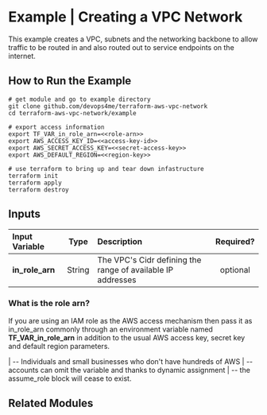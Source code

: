 
# Example | Creating a VPC Network

This example creates a VPC, subnets and the networking backbone to allow traffic to be routed in and also routed out to service endpoints on the internet.

## How to Run the Example

```
# get module and go to example directory
git clone github.com/devops4me/terraform-aws-vpc-network
cd terraform-aws-vpc-network/example

# export access information
export TF_VAR_in_role_arn=<<role-arn>>
export AWS_ACCESS_KEY_ID=<<access-key-id>>
export AWS_SECRET_ACCESS_KEY=<<secret-access-key>>
export AWS_DEFAULT_REGION=<<region-key>>

# use terraform to bring up and tear down infastructure
terraform init
terraform apply
terraform destroy
```

## Inputs

| Input Variable             | Type    | Description                                                   | Required?      |
|:-------------------------- |:-------:|:------------------------------------------------------------- |:--------------:|
| **in_role_arn**            | String  | The VPC's Cidr defining the range of available IP addresses   | optional       |

### What is the role arn?

If you are using an IAM role as the AWS access mechanism then pass it as in_role_arn commonly through an environment variable named **TF_VAR_in_role_arn** in addition to the usual AWS access key, secret key and default region parameters.

 | -- Individuals and small businesses who don't have hundreds of AWS
 | -- accounts can omit the variable and thanks to dynamic assignment
 | -- the assume_role block will cease to exist.



## Related Modules

